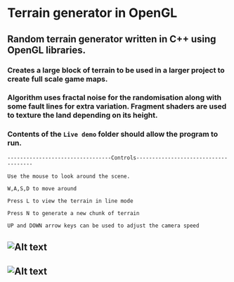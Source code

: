 # Terrain generator in OpenGL
## Random terrain generator written in C++ using OpenGL libraries.
### Creates a large block of terrain to be used in a larger project to create full scale game maps.
### Algorithm uses fractal noise for the randomisation along with some fault lines for extra variation. Fragment shaders are used to texture the land depending on its height.

### Contents of the `Live demo` folder should allow the program to run. 

```
---------------------------------Controls-------------------------------------

Use the mouse to look around the scene.

W,A,S,D to move around

Press L to view the terrain in line mode

Press N to generate a new chunk of terrain

UP and DOWN arrow keys can be used to adjust the camera speed
```
## ![Alt text](https://i.ibb.co/Tkp8d7B/Terrain-Generator.png)

## ![Alt text](https://i.ibb.co/zQCWDHx/LineMode.png)
